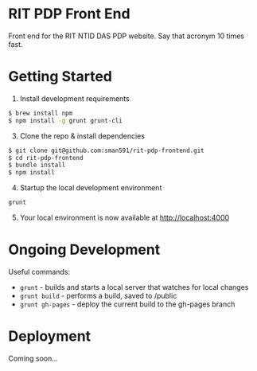 RIT PDP Front End
=============

Front end for the RIT NTID DAS PDP website. Say that acronym 10 times fast.

# Getting Started

1. Install development requirements

  ```bash
  $ brew install npm
  $ npm install -g grunt grunt-cli
  ```

3. Clone the repo & install dependencies

  ```bash
  $ git clone git@github.com:sman591/rit-pdp-frontend.git
  $ cd rit-pdp-frontend
  $ bundle install
  $ npm install
  ```

4. Startup the local development environment

  ```bash
  grunt
  ```

5. Your local environment is now available at [http://localhost:4000](http://localhost:4000)

# Ongoing Development

Useful commands:

 - ```grunt``` - builds and starts a local server that watches for local changes
 - ```grunt build``` - performs a build, saved to /public
 - ```grunt gh-pages``` - deploy the current build to the gh-pages branch


# Deployment

Coming soon...
